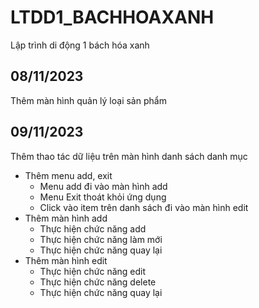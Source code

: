 # LTDD1_BACHHOAXANH
Lập trình di động 1 bách hóa xanh

## 08/11/2023
Thêm màn hình quản lý loại sản phẩm

## 09/11/2023
Thêm thao tác dữ liệu trên màn hình danh sách danh mục 
+ Thêm menu add, exit 
    - Menu add đi vào màn hình add
    - Menu Exit thoát khỏi ứng dụng
    - Click vào item trên danh sách đi vào màn hình edit
+ Thêm màn hình add
    - Thực hiện chức năng add
    - Thực hiện chức năng làm mới
    - Thực hiện chức năng quay lại
+ Thêm màn hình edit 
    - Thực hiện chức năng edit
    - Thực hiện chức năng delete
    - Thực hiện chức năng quay lại